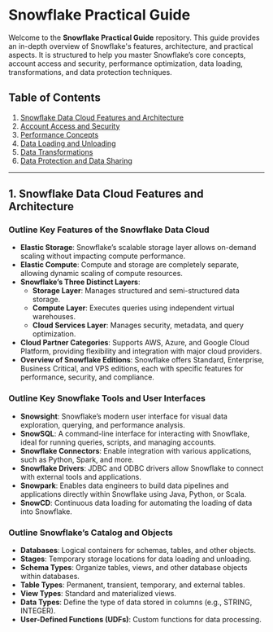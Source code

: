 # Snowflake Practical Guide

Welcome to the **Snowflake Practical Guide** repository. This guide provides an in-depth overview of Snowflake's features, architecture, and practical aspects. It is structured to help you master Snowflake’s core concepts, account access and security, performance optimization, data loading, transformations, and data protection techniques.

## Table of Contents

1. [Snowflake Data Cloud Features and Architecture](#1-snowflake-data-cloud-features-and-architecture)
2. [Account Access and Security](#2-account-access-and-security)
3. [Performance Concepts](#3-performance-concepts)
4. [Data Loading and Unloading](#4-data-loading-and-unloading)
5. [Data Transformations](#5-data-transformations)
6. [Data Protection and Data Sharing](#6-data-protection-and-data-sharing)

---

## 1. Snowflake Data Cloud Features and Architecture

### Outline Key Features of the Snowflake Data Cloud

- **Elastic Storage**: Snowflake’s scalable storage layer allows on-demand scaling without impacting compute performance.
- **Elastic Compute**: Compute and storage are completely separate, allowing dynamic scaling of compute resources.
- **Snowflake’s Three Distinct Layers**:
  - **Storage Layer**: Manages structured and semi-structured data storage.
  - **Compute Layer**: Executes queries using independent virtual warehouses.
  - **Cloud Services Layer**: Manages security, metadata, and query optimization.
- **Cloud Partner Categories**: Supports AWS, Azure, and Google Cloud Platform, providing flexibility and integration with major cloud providers.
- **Overview of Snowflake Editions**: Snowflake offers Standard, Enterprise, Business Critical, and VPS editions, each with specific features for performance, security, and compliance.

### Outline Key Snowflake Tools and User Interfaces

- **Snowsight**: Snowflake’s modern user interface for visual data exploration, querying, and performance analysis.
- **SnowSQL**: A command-line interface for interacting with Snowflake, ideal for running queries, scripts, and managing accounts.
- **Snowflake Connectors**: Enable integration with various applications, such as Python, Spark, and more.
- **Snowflake Drivers**: JDBC and ODBC drivers allow Snowflake to connect with external tools and applications.
- **Snowpark**: Enables data engineers to build data pipelines and applications directly within Snowflake using Java, Python, or Scala.
- **SnowCD**: Continuous data loading for automating the loading of data into Snowflake.

### Outline Snowflake’s Catalog and Objects

- **Databases**: Logical containers for schemas, tables, and other objects.
- **Stages**: Temporary storage locations for data loading and unloading.
- **Schema Types**: Organize tables, views, and other database objects within databases.
- **Table Types**: Permanent, transient, temporary, and external tables.
- **View Types**: Standard and materialized views.
- **Data Types**: Define the type of data stored in columns (e.g., STRING, INTEGER).
- **User-Defined Functions (UDFs)**: Custom functions for data processing.
